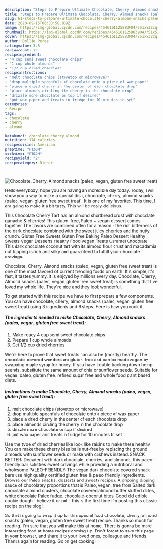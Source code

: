 ```yaml
---
description: "Steps to Prepare Ultimate Chocolate, Cherry, Almond snacks (paleo, vegan, gluten free sweet treat)"
title: "Steps to Prepare Ultimate Chocolate, Cherry, Almond snacks (paleo, vegan, gluten free sweet treat)"
slug: 61-steps-to-prepare-ultimate-chocolate-cherry-almond-snacks-paleo-vegan-gluten-free-sweet-treat
date: 2020-09-15T06:08:58.839Z
image: https://img-global.cpcdn.com/recipes/4546161125883904/751x532cq70/chocolate-cherry-almond-snacks-paleo-vegan-gluten-free-sweet-treat-recipe-main-photo.jpg
thumbnail: https://img-global.cpcdn.com/recipes/4546161125883904/751x532cq70/chocolate-cherry-almond-snacks-paleo-vegan-gluten-free-sweet-treat-recipe-main-photo.jpg
cover: https://img-global.cpcdn.com/recipes/4546161125883904/751x532cq70/chocolate-cherry-almond-snacks-paleo-vegan-gluten-free-sweet-treat-recipe-main-photo.jpg
author: Dollie Perez
ratingvalue: 3.8
reviewcount: 13
recipeingredient:
- "4 cup semi sweet chocolate chips"
- "1 cup whole almonds"
- "1/2 cup dried cherries"
recipeinstructions:
- "melt chocolate chips (stovetop or microwave)"
- "drop multiple spoonfuls of chocolate onto a piece of wax paper"
- "place a dried cherry in the center of each chocolate drop"
- "place almonds circling the cherry in the chocolate drop"
- "drizzle more chocolate on top if desired"
- "put wax paper and treats in fridge for 10 minutes to set"
categories:
- Recipe
tags:
- chocolate
- cherry
- almond

katakunci: chocolate cherry almond 
nutrition: 174 calories
recipecuisine: American
preptime: "PT30M"
cooktime: "PT52M"
recipeyield: "2"
recipecategory: Dinner

---
```



![Chocolate, Cherry, Almond snacks (paleo, vegan, gluten free sweet treat)](https://img-global.cpcdn.com/recipes/4546161125883904/751x532cq70/chocolate-cherry-almond-snacks-paleo-vegan-gluten-free-sweet-treat-recipe-main-photo.jpg)

Hello everybody, hope you are having an incredible day today. Today, I will show you a way to make a special dish, chocolate, cherry, almond snacks (paleo, vegan, gluten free sweet treat). It is one of my favorites. This time, I am going to make it a bit tasty. This will be really delicious.

This Chocolate Cherry Tart has an almond shortbread crust with chocolate ganache &amp; cherries! This gluten-free, Paleo + vegan dessert comes together The flavors are combined often for a reason - the rich bitterness of the dark chocolate combined with the sweet juicy cherries and the nutty crunch. Gluten Free Sweets Gluten Free Baking Paleo Dessert Healthy Sweets Vegan Desserts Healthy Food Vegan Treats Caramel Chocolate · This dark chocolate coconut tart with its almond flour crust and macadamia nut topping is rich and silky and guaranteed to fulfill your chocolate cravings.

Chocolate, Cherry, Almond snacks (paleo, vegan, gluten free sweet treat) is one of the most favored of current trending foods on earth. It is simple, it's fast, it tastes yummy. It is enjoyed by millions every day. Chocolate, Cherry, Almond snacks (paleo, vegan, gluten free sweet treat) is something that I've loved my whole life. They're nice and they look wonderful.


To get started with this recipe, we have to first prepare a few components. You can have chocolate, cherry, almond snacks (paleo, vegan, gluten free sweet treat) using 3 ingredients and 6 steps. Here is how you cook it.

##### The ingredients needed to make Chocolate, Cherry, Almond snacks (paleo, vegan, gluten free sweet treat):

1. Make ready 4 cup semi sweet chocolate chips
1. Prepare 1 cup whole almonds
1. Get 1/2 cup dried cherries


We&#39;re here to prove that sweet treats can also be (mostly) healthy. The chocolate-covered wonders are gluten-free and can be made vegan by swapping maple syrup for honey. If you have trouble tracking down hemp seends, substitute the same amount of chia or sunflower seeds. Suitable for vegan, paleo, gluten free, refined sugar free and whole food plant based diets. 

##### Instructions to make Chocolate, Cherry, Almond snacks (paleo, vegan, gluten free sweet treat):

1. melt chocolate chips (stovetop or microwave)
1. drop multiple spoonfuls of chocolate onto a piece of wax paper
1. place a dried cherry in the center of each chocolate drop
1. place almonds circling the cherry in the chocolate drop
1. drizzle more chocolate on top if desired
1. put wax paper and treats in fridge for 10 minutes to set


Use the type of dried cherries like look like raisins to make these healthy You can make these cherry bliss balls nut-free by replacing the ground almonds with sunflower seeds or make with cashews instead. SNACK BETTER: Decadent with dark chocolate, cherries, and almonds, this paleo-friendly bar satisfies sweet cravings while providing a nutritional and wholesome PALEO-FRIENDLY: The vegan dark chocolate covered snack bars use high quality certified gluten free &amp; paleo friendly ingredients. Browse our Paleo snacks, desserts and sweets recipes. A dripping dipping sauce of chocolatey proportions that is Paleo, vegan, free from Salted dark chocolate almond clusters, chocolate covered almond butter stuffed dates, white chocolate Paleo fudge, chocolate-coconut bites. Good old edible cookie dough - believe it or not - this is the first time I&#39;m posting this classic recipe on the blog! 

So that is going to wrap it up for this special food chocolate, cherry, almond snacks (paleo, vegan, gluten free sweet treat) recipe. Thanks so much for reading. I'm sure that you will make this at home. There is gonna be more interesting food at home recipes coming up. Don't forget to save this page in your browser, and share it to your loved ones, colleague and friends. Thanks again for reading. Go on get cooking!
